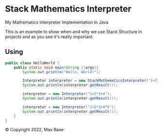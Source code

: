# Stack Mathematics Interpreter

My Mathematics Interpreter Implementation In Java

This is an example to show when and why we use Stack Structure in projects and as you see it's really important.

## Using

```java
public class HelloWorld {
    public static void main(String []args){
        System.out.println("Hello, World!");

        Interpreter interpreter = new StackMathematicsInterpreter("1+2*3");
        System.out.println(interpreter.getResult());

        interpreter = new Interpreter("1+2*3+4");
        System.out.println(interpreter.getResult());

        interpreter = new Interpreter("1+2*3+4*5");
        System.out.println(interpreter.getResult());
    }
}
```

© Copyright 2022, Max Base
